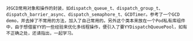     对GCD常用对象和操作的封装，如dispatch_queue_t、dispatch_group_t、dispatch_barrier_async、dispatch_semaphore_t、GCDTimer。参考了一个GCD demo，并去掉了不常用的方法，加入了自己常用的。另外这个类本来放在一个Pod私有库组件中，由于想借鉴YY的一些经验来优化多线程操作，便引入了要YYDispatchQueuePool，如有不正确之处，还请指出，一起学习。

